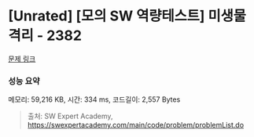 # [Unrated] [모의 SW 역량테스트] 미생물 격리 - 2382 

[문제 링크](https://swexpertacademy.com/main/code/problem/problemDetail.do?contestProbId=AV597vbqAH0DFAVl) 

### 성능 요약

메모리: 59,216 KB, 시간: 334 ms, 코드길이: 2,557 Bytes



> 출처: SW Expert Academy, https://swexpertacademy.com/main/code/problem/problemList.do